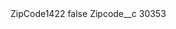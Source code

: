 <?xml version="1.0" encoding="UTF-8"?>
<CustomMetadata xmlns="http://soap.sforce.com/2006/04/metadata" xmlns:xsi="http://www.w3.org/2001/XMLSchema-instance" xmlns:xsd="http://www.w3.org/2001/XMLSchema">
    <label>ZipCode1422</label>
    <protected>false</protected>
    <values>
        <field>Zipcode__c</field>
        <value xsi:type="xsd:string">30353</value>
    </values>
</CustomMetadata>
